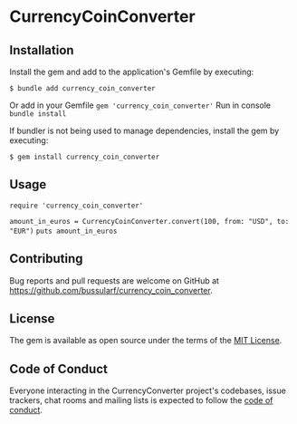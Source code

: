 # CurrencyCoinConverter

## Installation
Install the gem and add to the application's Gemfile by executing:

    $ bundle add currency_coin_converter

Or add in your Gemfile 
    `gem 'currency_coin_converter'`
Run in console 
    `bundle install`

If bundler is not being used to manage dependencies, install the gem by executing:

    $ gem install currency_coin_converter

## Usage

`require 'currency_coin_converter'`

`amount_in_euros = CurrencyCoinConverter.convert(100, from: "USD", to: "EUR")`
`puts amount_in_euros`

## Contributing

Bug reports and pull requests are welcome on GitHub at https://github.com/bussularf/currency_coin_converter.

## License

The gem is available as open source under the terms of the [MIT License](https://opensource.org/licenses/MIT).

## Code of Conduct

Everyone interacting in the CurrencyConverter project's codebases, issue trackers, chat rooms and mailing lists is expected to follow the [code of conduct](https://github.com/bussularf/currency_coin_converter/blob/master/CODE_OF_CONDUCT.md).
